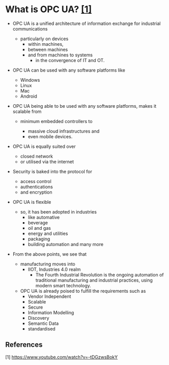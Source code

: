 # What is OPC UA? [[1]](#1)

- OPC UA is a unified architecture of information exchange for industrial communications 
    - particularly on devices 
        - within machines, 
        - between machines 
        - and from machines to systems 
            - in the convergence of IT and OT.
- OPC UA can be used with any software platforms like
    - Windows 
    - Linux
    - Mac
    - Android
- OPC UA being able to be used with any software platforms, makes it scalable from 
    - minimum embedded controllers to
        
        - massive cloud infrastructures and 
        - even mobile devices.

- OPC UA is equally suited over 
    - closed network
    - or utilised via the internet

- Security is baked into the protocol for 
    - access control
    - authentications
    - and encryption

- OPC UA is flexible
    - so, it has been adopted in industries 
        - like automative
        - beverage
        - oil and gas
        - energy and utilities
        - packaging
        - building automation and many more

- From the above points, we see that
    - manufacturing moves into 
        - IIOT, Industries 4.0 realm
            - The Fourth Industrial Revolution is the ongoing automation of traditional manufacturing and industrial practices, using modern smart technology.
    - OPC UA is already poised to fulfill the requirements such as 
        - Vendor Independent
        - Scalable
        - Secure
        - Information Modelling
        - Discovery
        - Semantic Data
        - standardised


## References
<a id="1">[1]</a> 
https://www.youtube.com/watch?v=-tDGzwsBokY


